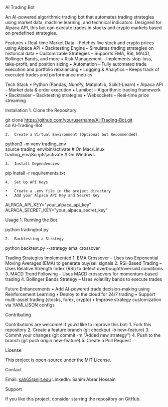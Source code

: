 AI Trading Bot

An AI-powered algorithmic trading bot that automates trading strategies using market data, machine learning, and technical indicators. Designed for Alpaca API, this bot can execute trades in stocks and crypto markets based on predefined strategies.

Features
	•	Real-time Market Data – Fetches live stock and crypto prices using Alpaca API
	•	Backtesting Engine – Simulates trading strategies on historical data
	•	Customizable Strategies – Supports EMA, RSI, MACD, Bollinger Bands, and more
	•	Risk Management – Implements stop-loss, take-profit, and position sizing
	•	Automation – Fully automated trade execution and portfolio rebalancing
	•	Logging & Analytics – Keeps track of executed trades and performance metrics

Tech Stack
	•	Python (Pandas, NumPy, Matplotlib, Scikit-Learn)
	•	Alpaca API – Market data & order execution
	•	Lumibot – Algorithmic trading framework
	•	Backtrader – Backtesting strategies
	•	Websockets – Real-time price streaming

Installation
	1.	Clone the Repository

git clone https://github.com/yourusername/AI-Trading-Bot.git  
cd AI-Trading-Bot  

	2.	Create a Virtual Environment (Optional but Recommended)

python3 -m venv trading_env  
source trading_env/bin/activate  # On Mac/Linux  
trading_env\Scripts\activate     # On Windows  

	3.	Install Dependencies

pip install -r requirements.txt  

	4.	Set Up API Keys

	•	Create a .env file in the project directory
	•	Add your Alpaca API Key and Secret Key

ALPACA_API_KEY="your_alpaca_api_key"  
ALPACA_SECRET_KEY="your_alpaca_secret_key"  

Usage
	1.	Running the Bot

python tradingbot.py  

	2.	Backtesting a Strategy

python backtest.py --strategy ema_crossover  

Trading Strategies Implemented
	1.	EMA Crossover – Uses two Exponential Moving Averages (EMA) to generate buy/sell signals
	2.	RSI-Based Trading – Uses Relative Strength Index (RSI) to detect overbought/oversold conditions
	3.	MACD Trend Following – Uses MACD crossovers for momentum-based trading
	4.	Bollinger Bands Strategy – Uses volatility bands to execute trades

Future Enhancements
	•	Add AI-powered trade decision-making using Reinforcement Learning
	•	Deploy to the cloud for 24/7 trading
	•	Support multi-asset trading (stocks, forex, crypto)
	•	Improve strategy customization via YAML/JSON configs

Contributing

Contributions are welcome! If you’d like to improve this bot:
	1.	Fork this repository
	2.	Create a feature branch (git checkout -b new-feature)
	3.	Commit your changes (git commit -m "Added new strategy")
	4.	Push to the branch (git push origin new-feature)
	5.	Create a Pull Request

License

This project is open-source under the MIT License.

Contact

Email: sah65@njit.edu
LinkedIn: Sanim Abrar Hossain

Support

If you like this project, consider starring the repository on GitHub.
